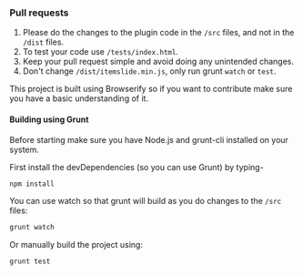 ### Pull requests

1. Please do the changes to the plugin code in the `/src` files, and not in the `/dist` files.
2. To test your code use `/tests/index.html`.
3. Keep your pull request simple and avoid doing any unintended changes.
4. Don't change `/dist/itemslide.min.js`, only run grunt `watch` or `test`.


This project is built using Browserify so if you want to contribute make sure you have a basic understanding of it.

#### Building using Grunt

Before starting make sure you have Node.js and grunt-cli installed on your system.

First install the devDependencies (so you can use Grunt) by typing-

```bash
npm install
```

You can use watch so that grunt will build as you do changes to the `/src` files:

```bash
grunt watch
```


Or manually build the project using:

```bash
grunt test
```